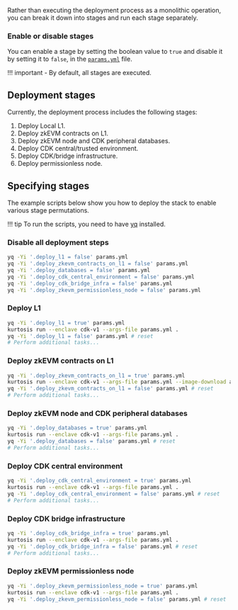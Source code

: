 Rather than executing the deployment process as a monolithic operation, you can break it down into stages and run each stage separately.

### Enable or disable stages

You can enable a stage by setting the boolean value to `true` and disable it by setting it to `false`, in the [`params.yml`](https://github.com/0xPolygon/kurtosis-cdk/blob/main/params.yml) file.

!!! important
    - By default, all stages are executed.

## Deployment stages

Currently, the deployment process includes the following stages:

  1. Deploy Local L1.
  2. Deploy zkEVM contracts on L1.
  3. Deploy zkEVM node and CDK peripheral databases.
  4. Deploy CDK central/trusted environment.
  5. Deploy CDK/bridge infrastructure.
  6. Deploy permissionless node.

## Specifying stages

The example scripts below show you how to deploy the stack to enable various stage permutations. 

!!! tip
    To run the scripts, you need to have [yq](https://pypi.org/project/yq/) installed.

### Disable all deployment steps

```sh
yq -Yi '.deploy_l1 = false' params.yml
yq -Yi '.deploy_zkevm_contracts_on_l1 = false' params.yml
yq -Yi '.deploy_databases = false' params.yml
yq -Yi '.deploy_cdk_central_environment = false' params.yml
yq -Yi '.deploy_cdk_bridge_infra = false' params.yml
yq -Yi '.deploy_zkevm_permissionless_node = false' params.yml
```

### Deploy L1

```sh
yq -Yi '.deploy_l1 = true' params.yml
kurtosis run --enclave cdk-v1 --args-file params.yml .
yq -Yi '.deploy_l1 = false' params.yml # reset
# Perform additional tasks...
```

### Deploy zkEVM contracts on L1

```sh
yq -Yi '.deploy_zkevm_contracts_on_l1 = true' params.yml
kurtosis run --enclave cdk-v1 --args-file params.yml --image-download always .
yq -Yi '.deploy_zkevm_contracts_on_l1 = false' params.yml # reset
# Perform additional tasks...
```

### Deploy zkEVM node and CDK peripheral databases

```sh
yq -Yi '.deploy_databases = true' params.yml
kurtosis run --enclave cdk-v1 --args-file params.yml .
yq -Yi '.deploy_databases = false' params.yml # reset
# Perform additional tasks...
```

### Deploy CDK central environment

```sh
yq -Yi '.deploy_cdk_central_environment = true' params.yml
kurtosis run --enclave cdk-v1 --args-file params.yml .
yq -Yi '.deploy_cdk_central_environment = false' params.yml # reset
# Perform additional tasks...
```

### Deploy CDK bridge infrastructure

```sh
yq -Yi '.deploy_cdk_bridge_infra = true' params.yml
kurtosis run --enclave cdk-v1 --args-file params.yml .
yq -Yi '.deploy_cdk_bridge_infra = false' params.yml # reset
# Perform additional tasks...
```

### Deploy zkEVM permissionless node

```sh
yq -Yi '.deploy_zkevm_permissionless_node = true' params.yml
kurtosis run --enclave cdk-v1 --args-file params.yml .
yq -Yi '.deploy_zkevm_permissionless_node = false' params.yml # reset
```

<br/>